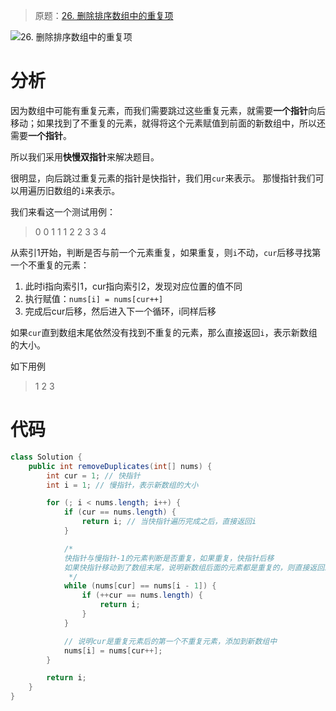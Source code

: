 > 原题：[26. 删除排序数组中的重复项](https://leetcode-cn.com/problems/remove-duplicates-from-sorted-array/)

![26. 删除排序数组中的重复项](https://gitee.com/WarMj/image-cdn/raw/master/img/20200617180448.png)

# 分析

因为数组中可能有重复元素，而我们需要跳过这些重复元素，就需要**一个指针**向后移动；如果找到了不重复的元素，就得将这个元素赋值到前面的新数组中，所以还需要**一个指针**。

所以我们采用**快慢双指针**来解决题目。

很明显，向后跳过重复元素的指针是快指针，我们用`cur`来表示。
那慢指针我们可以用遍历旧数组的`i`来表示。

我们来看这一个测试用例：

> 0 0 1 1 1 2 2 3 3 4

从索引1开始，判断是否与前一个元素重复，如果重复，则`i`不动，`cur`后移寻找第一个不重复的元素：
1. 此时i指向索引1，cur指向索引2，发现对应位置的值不同
2. 执行赋值：`nums[i] = nums[cur++]`
3. 完成后cur后移，然后进入下一个循环，i同样后移

如果`cur`直到数组末尾依然没有找到不重复的元素，那么直接返回`i`，表示新数组的大小。

如下用例

> 1 2 3

# 代码

```java
class Solution {
    public int removeDuplicates(int[] nums) {
        int cur = 1; // 快指针
        int i = 1; // 慢指针，表示新数组的大小

        for (; i < nums.length; i++) {
            if (cur == nums.length) {
                return i; // 当快指针遍历完成之后，直接返回i
            }

            /*
            快指针与慢指针-1的元素判断是否重复，如果重复，快指针后移
            如果快指针移动到了数组末尾，说明新数组后面的元素都是重复的，则直接返回i即可
             */
            while (nums[cur] == nums[i - 1]) {
                if (++cur == nums.length) {
                    return i;
                }
            }

            // 说明cur是重复元素后的第一个不重复元素，添加到新数组中
            nums[i] = nums[cur++];
        }

        return i;
    }
}
```